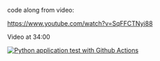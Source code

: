 code along from video:

https://www.youtube.com/watch?v=SqFFCTNyi88

Video at 34:00


[![Python application test with Github Actions](https://github.com/longtongster/microservice-with-python/actions/workflows/devops.yml/badge.svg)](https://github.com/longtongster/microservice-with-python/actions/workflows/devops.yml)
